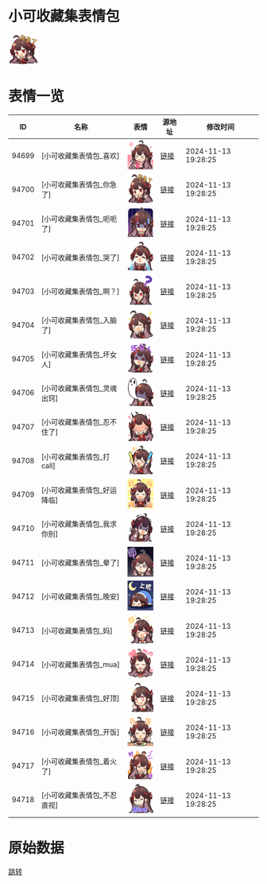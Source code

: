 # 小可收藏集表情包

<img src="./cover.png" height="60" alt="cover" />

# 表情一览

|ID|名称|表情|源地址|修改时间|
|----|----|----|----|----|
|94699|[小可收藏集表情包_喜欢]|<img src="./pic/094699_%5B小可收藏集表情包_喜欢%5D.png" height="60" alt="喜欢"/>|[链接](https://i0.hdslb.com/bfs/garb/535dcfb97bb4010a28a352a98472c896fef122d2.png)|2024-11-13 19:28:25|
|94700|[小可收藏集表情包_你急了]|<img src="./pic/094700_%5B小可收藏集表情包_你急了%5D.png" height="60" alt="你急了"/>|[链接](https://i0.hdslb.com/bfs/garb/e7503e4069139dbfc9e9aa25eceec79bb3b060eb.png)|2024-11-13 19:28:25|
|94701|[小可收藏集表情包_呃呃了]|<img src="./pic/094701_%5B小可收藏集表情包_呃呃了%5D.png" height="60" alt="呃呃了"/>|[链接](https://i0.hdslb.com/bfs/garb/ee625ce8f4f11190773e2c3e2973d8094a8b2fe3.png)|2024-11-13 19:28:25|
|94702|[小可收藏集表情包_哭了]|<img src="./pic/094702_%5B小可收藏集表情包_哭了%5D.png" height="60" alt="哭了"/>|[链接](https://i0.hdslb.com/bfs/garb/34f8f6f7941849052764234f32cea47c8afb7adf.png)|2024-11-13 19:28:25|
|94703|[小可收藏集表情包_啊？]|<img src="./pic/094703_%5B小可收藏集表情包_啊？%5D.png" height="60" alt="啊？"/>|[链接](https://i0.hdslb.com/bfs/garb/18e2918d32d67e7dcb8c1825512da9bd7b584439.png)|2024-11-13 19:28:25|
|94704|[小可收藏集表情包_入脑了]|<img src="./pic/094704_%5B小可收藏集表情包_入脑了%5D.png" height="60" alt="入脑了"/>|[链接](https://i0.hdslb.com/bfs/garb/637b1eb0cf56518bd07f913347a9b9f12ab9626e.png)|2024-11-13 19:28:25|
|94705|[小可收藏集表情包_坏女人]|<img src="./pic/094705_%5B小可收藏集表情包_坏女人%5D.png" height="60" alt="坏女人"/>|[链接](https://i0.hdslb.com/bfs/garb/bdfda91f180f572e75edf2826739744c4e2e9e95.png)|2024-11-13 19:28:25|
|94706|[小可收藏集表情包_灵魂出窍]|<img src="./pic/094706_%5B小可收藏集表情包_灵魂出窍%5D.png" height="60" alt="灵魂出窍"/>|[链接](https://i0.hdslb.com/bfs/garb/216fe782a9a6478215f7e09ea1f32bc0c5db177e.png)|2024-11-13 19:28:25|
|94707|[小可收藏集表情包_忍不住了]|<img src="./pic/094707_%5B小可收藏集表情包_忍不住了%5D.png" height="60" alt="忍不住了"/>|[链接](https://i0.hdslb.com/bfs/garb/9fd02f60d974f9ff3efccb63d3bcd425bb7d9613.png)|2024-11-13 19:28:25|
|94708|[小可收藏集表情包_打call]|<img src="./pic/094708_%5B小可收藏集表情包_打call%5D.png" height="60" alt="打call"/>|[链接](https://i0.hdslb.com/bfs/garb/3f34c953e7d098fcc3a16265135c0d980954e822.png)|2024-11-13 19:28:25|
|94709|[小可收藏集表情包_好运降临]|<img src="./pic/094709_%5B小可收藏集表情包_好运降临%5D.png" height="60" alt="好运降临"/>|[链接](https://i0.hdslb.com/bfs/garb/0aae5b02332c0e8f14201f2c98fff62125ebfd45.png)|2024-11-13 19:28:25|
|94710|[小可收藏集表情包_我求你别]|<img src="./pic/094710_%5B小可收藏集表情包_我求你别%5D.png" height="60" alt="我求你别"/>|[链接](https://i0.hdslb.com/bfs/garb/c7fa137a637244f6eb0592e6fe2f324d42f986ea.png)|2024-11-13 19:28:25|
|94711|[小可收藏集表情包_晕了]|<img src="./pic/094711_%5B小可收藏集表情包_晕了%5D.png" height="60" alt="晕了"/>|[链接](https://i0.hdslb.com/bfs/garb/3de4541b4ae1f8d8b90a9e7677a9f5416e2c9730.png)|2024-11-13 19:28:25|
|94712|[小可收藏集表情包_晚安]|<img src="./pic/094712_%5B小可收藏集表情包_晚安%5D.png" height="60" alt="晚安"/>|[链接](https://i0.hdslb.com/bfs/garb/c432e338d974a77331217218064d657bb39d2565.png)|2024-11-13 19:28:25|
|94713|[小可收藏集表情包_妈]|<img src="./pic/094713_%5B小可收藏集表情包_妈%5D.png" height="60" alt="妈"/>|[链接](https://i0.hdslb.com/bfs/garb/47691767b5b30f666903c19407b233122dc64ba1.png)|2024-11-13 19:28:25|
|94714|[小可收藏集表情包_mua]|<img src="./pic/094714_%5B小可收藏集表情包_mua%5D.png" height="60" alt="mua"/>|[链接](https://i0.hdslb.com/bfs/garb/8c0735f7c21faf44e73e643ffffb31e7fb322113.png)|2024-11-13 19:28:25|
|94715|[小可收藏集表情包_好顶]|<img src="./pic/094715_%5B小可收藏集表情包_好顶%5D.png" height="60" alt="好顶"/>|[链接](https://i0.hdslb.com/bfs/garb/d2c96769a9eaa62bc845ebbcfd58816f2dcb568c.png)|2024-11-13 19:28:25|
|94716|[小可收藏集表情包_开饭]|<img src="./pic/094716_%5B小可收藏集表情包_开饭%5D.png" height="60" alt="开饭"/>|[链接](https://i0.hdslb.com/bfs/garb/ca6544464c000f768c3b9469b1374110faf73296.png)|2024-11-13 19:28:25|
|94717|[小可收藏集表情包_着火了]|<img src="./pic/094717_%5B小可收藏集表情包_着火了%5D.png" height="60" alt="着火了"/>|[链接](https://i0.hdslb.com/bfs/garb/96fa7477c72e99b5702ae3fbd6a4dbc04a35edae.png)|2024-11-13 19:28:25|
|94718|[小可收藏集表情包_不忍直视]|<img src="./pic/094718_%5B小可收藏集表情包_不忍直视%5D.png" height="60" alt="不忍直视"/>|[链接](https://i0.hdslb.com/bfs/garb/8a37608c6d5cc836a5d6c0bfb32bfae02e5d2b04.png)|2024-11-13 19:28:25|

# 原始数据

[跳转](./raw.json)

